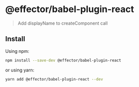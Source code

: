 # @effector/babel-plugin-react

> Add displayName to createComponent call

## Install

Using npm:

```sh
npm install --save-dev @effector/babel-plugin-react
```

or using yarn:

```sh
yarn add @effector/babel-plugin-react --dev
```

